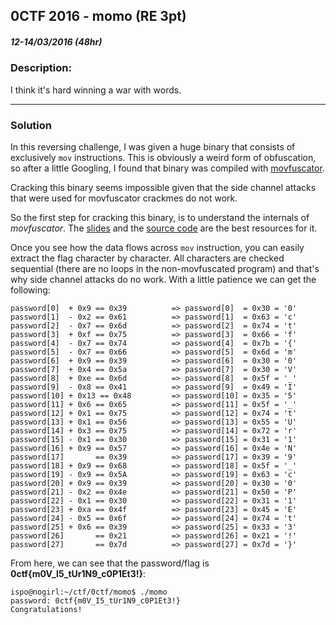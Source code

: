 ## 0CTF 2016 - momo (RE 3pt)
##### 12-14/03/2016 (48hr)


### Description: 
I think it's hard winning a war with words.

___
### Solution

In this reversing challenge, I was given a huge binary that consists of exclusively `mov` 
instructions. This is obviously a weird form of obfuscation, so after a little Googling, I found
that binary was compiled with [movfuscator](https://github.com/xoreaxeaxeax/movfuscator).

Cracking this binary seems impossible given that the side channel attacks that were used for
movfuscator crackmes do not work.


So the first step for cracking this binary, is to understand the internals of _movfuscator_. The
[slides](https://github.com/xoreaxeaxeax/movfuscator/blob/master/slides/domas_2015_the_movfuscator.pdf)
and the [source code](https://github.com/xoreaxeaxeax/movfuscator/blob/master/movfuscator/movfuscator.c)
are the best resources for it. 


Once you see how the data flows across `mov` instruction, you can easily extract the flag character
by character. All characters are checked sequential (there are no loops in the non-movfuscated 
program) and that's why side channel attacks do no work. With a little patience we can get the
following:
```
password[0]  + 0x9 == 0x39 			=> password[0]  = 0x30 = '0'
password[1]  - 0x2 == 0x61			=> password[1]  = 0x63 = 'c'
password[2]  - 0x7 == 0x6d 			=> password[2]  = 0x74 = 't'
password[3]  + 0xf == 0x75			=> password[3]  = 0x66 = 'f'
password[4]  - 0x7 == 0x74			=> password[4]  = 0x7b = '{'
password[5]  - 0x7 == 0x66			=> password[5]  = 0x6d = 'm'
password[6]  + 0x9 == 0x39			=> password[6]  = 0x30 = '0'
password[7]  + 0x4 == 0x5a			=> password[7]  = 0x30 = 'V'
password[8]  + 0xe == 0x6d			=> password[8]  = 0x5f = '_'
password[9]  - 0x8 == 0x41			=> password[9]  = 0x49 = 'I'
password[10] + 0x13 == 0x48			=> password[10] = 0x35 = '5'
password[11] + 0x6 == 0x65			=> password[11] = 0x5f = '_'
password[12] + 0x1 == 0x75			=> password[12] = 0x74 = 't'
password[13] + 0x1 == 0x56			=> password[13] = 0x55 = 'U'
password[14] + 0x3 == 0x75			=> password[14] = 0x72 = 'r'
password[15] - 0x1 == 0x30			=> password[15] = 0x31 = '1'
password[16] + 0x9 == 0x57			=> password[16] = 0x4e = 'N'
password[17]       == 0x39			=> password[17] = 0x39 = '9'
password[18] + 0x9 == 0x68			=> password[18] = 0x5f = '_'
password[19] - 0x9 == 0x5A			=> password[19] = 0x63 = 'c'
password[20] + 0x9 == 0x39			=> password[20] = 0x30 = '0'
password[21] - 0x2 == 0x4e			=> password[21] = 0x50 = 'P'
password[22] - 0x1 == 0x30			=> password[22] = 0x31 = '1'
password[23] + 0xa == 0x4f			=> password[23] = 0x45 = 'E'
password[24] - 0x5 == 0x6f			=> password[24] = 0x74 = 't'
password[25] + 0x6 == 0x39			=> password[25] = 0x33 = '3'
password[26]       == 0x21			=> password[26] = 0x21 = '!'
password[27]       == 0x7d			=> password[27] = 0x7d = '}'
```

From here, we can see that the password/flag is **0ctf{m0V_I5_tUr1N9_c0P1Et3!}**:

```
ispo@nogirl:~/ctf/0ctf/momo$ ./momo
password: 0ctf{m0V_I5_tUr1N9_c0P1Et3!}
Congratulations!
```
